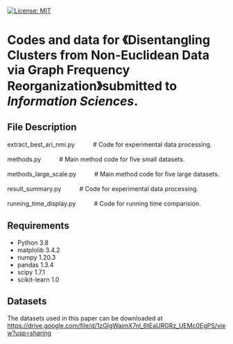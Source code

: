 [![License: MIT](https://img.shields.io/badge/License-MIT-yellow.svg)](https://opensource.org/licenses/MIT)
# Codes and data for 《Disentangling Clusters from Non-Euclidean Data via Graph Frequency Reorganization》submitted to *Information Sciences*.

## File Description

extract_best_ari_nmi.py　　　# Code for experimental data processing.

methods.py　　　# Main method code for five small datasets.

methods_large_scale.py　　　# Main method code for five large datasets.

result_summary.py　　　# Code for experimental data processing.

running_time_display.py　　　# Code for running time comparision.

## Requirements

* Python 3.8
* matplolib 3.4.2
* numpy 1.20.3
* pandas 1.3.4
* scipy 1.7.1
* scikit-learn 1.0

## Datasets
The datasets used in this paper can be downloaded at https://drive.google.com/file/d/1zGIgWaimX7nl_6tEaURGRz_UEMc0EgPS/view?usp=sharing 
